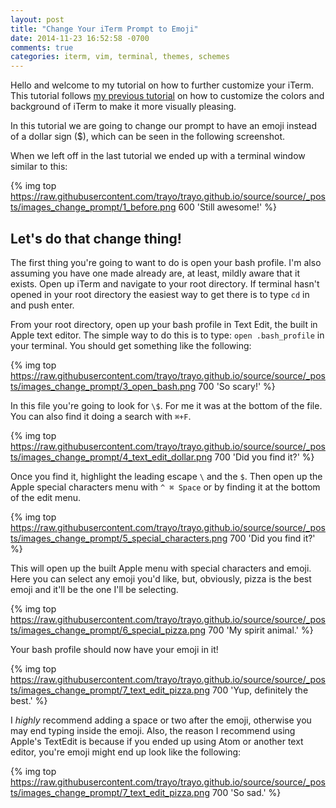 ```yaml
---
layout: post
title: "Change Your iTerm Prompt to Emoji"
date: 2014-11-23 16:52:58 -0700
comments: true
categories: iterm, vim, terminal, themes, schemes
---
```


Hello and welcome to my tutorial on how to further
customize your iTerm. This tutorial follows
[my previous tutorial](http://yoderbacon.com/blog/2014/10/22/how-to-customize-iterm/)
on how to customize the colors and background of iTerm to
make it more visually pleasing.  

In this tutorial we are going to change our prompt to
have an emoji instead of a dollar sign ($), which can
be seen in the following screenshot.

When we left off in the last tutorial we ended up with
a terminal window similar to this:


{% img top https://raw.githubusercontent.com/trayo/trayo.github.io/source/source/_posts/images_change_prompt/1_before.png 600 'Still awesome!' %}


## Let's do that change thing!

The first thing you're going to want to do is open your
bash profile. I'm also assuming you have one made already
are, at least, mildly aware that it exists. Open up iTerm
and navigate to your root directory. If terminal hasn't
opened in your root directory the easiest way to get
there is to type `cd` in and push enter.

From your root directory, open up your bash profile in
Text Edit, the built in Apple text editor. The simple way
to do this is to type:
`open .bash_profile`
in your terminal. You should get something like the
following:


{% img top https://raw.githubusercontent.com/trayo/trayo.github.io/source/source/_posts/images_change_prompt/3_open_bash.png 700 'So scary!' %}


In this file you're going to look for `\$`. For me it was
at the bottom of the file. You can also find it doing a
search with `⌘+F`.


{% img top https://raw.githubusercontent.com/trayo/trayo.github.io/source/source/_posts/images_change_prompt/4_text_edit_dollar.png 700 'Did you find it?' %}


Once you find it, highlight the leading escape `\` and
the `$`. Then open up the Apple special characters
menu with `^ ⌘ Space` or by finding it at the bottom of
the edit menu.


{% img top https://raw.githubusercontent.com/trayo/trayo.github.io/source/source/_posts/images_change_prompt/5_special_characters.png 700 'Did you find it?' %}


This will open up the built Apple menu with special
characters and emoji. Here you can select any emoji
you'd like, but, obviously, pizza is the best emoji
and it'll be the one I'll be selecting.


{% img top https://raw.githubusercontent.com/trayo/trayo.github.io/source/source/_posts/images_change_prompt/6_special_pizza.png 700 'My spirit animal.' %}


Your bash profile should now have your emoji in it!


{% img top https://raw.githubusercontent.com/trayo/trayo.github.io/source/source/_posts/images_change_prompt/7_text_edit_pizza.png 700 'Yup, definitely the best.' %}


I *highly* recommend adding a space or two after the
emoji, otherwise you may end typing inside the emoji.
Also, the reason I recommend using Apple's TextEdit
is because if you ended up using Atom or another
text editor, you're emoji might end up look like the
following:


{% img top https://raw.githubusercontent.com/trayo/trayo.github.io/source/source/_posts/images_change_prompt/7_text_edit_pizza.png 700 'So sad.' %}
